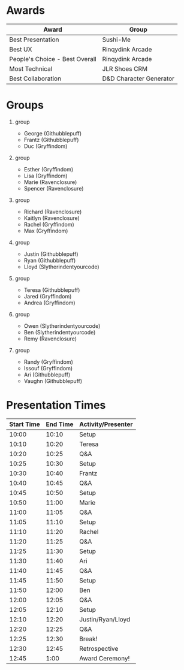 # Awards

| Award                          | Group                   |
| ------------------------------ | ----------------------- |
| Best Presentation              | Sushi-Me                |
| Best UX                        | Rinqydink Arcade        |
| People's Choice - Best Overall | Rinqydink Arcade        |
| Most Technical                 | JLR Shoes CRM           |
| Best Collaboration             | D&D Character Generator |

# Groups

1. group

   - George (Githubblepuff)
   - Frantz (Githubblepuff)
   - Duc (Gryffindom)

1. group

   - Esther (Gryffindom)
   - Lisa (Gryffindom)
   - Marie (Ravenclosure)
   - Spencer (Ravenclosure)

1. group

   - Richard (Ravenclosure)
   - Kaitlyn (Ravenclosure)
   - Rachel (Gryffindom)
   - Max (Gryffindom)

1. group

   - Justin (Githubblepuff)
   - Ryan (Githubblepuff)
   - Lloyd (Slytherindentyourcode)

1. group

   - Teresa (Githubblepuff)
   - Jared (Gryffindom)
   - Andrea (Gryffindom)

1. group

   - Owen (Slytherindentyourcode)
   - Ben (Slytherindentyourcode)
   - Remy (Ravenclosure)

1. group

   - Randy (Gryffindom)
   - Issouf (Gryffindom)
   - Ari (Githubblepuff)
   - Vaughn (Githubblepuff)

# Presentation Times

| Start Time | End Time | Activity/Presenter |
| ---------- | -------- | ------------------ |
| 10:00      | 10:10    | Setup              |
| 10:10      | 10:20    | Teresa             |
| 10:20      | 10:25    | Q&A                |
| 10:25      | 10:30    | Setup              |
| 10:30      | 10:40    | Frantz             |
| 10:40      | 10:45    | Q&A                |
| 10:45      | 10:50    | Setup              |
| 10:50      | 11:00    | Marie              |
| 11:00      | 11:05    | Q&A                |
| 11:05      | 11:10    | Setup              |
| 11:10      | 11:20    | Rachel             |
| 11:20      | 11:25    | Q&A                |
| 11:25      | 11:30    | Setup              |
| 11:30      | 11:40    | Ari                |
| 11:40      | 11:45    | Q&A                |
| 11:45      | 11:50    | Setup              |
| 11:50      | 12:00    | Ben                |
| 12:00      | 12:05    | Q&A                |
| 12:05      | 12:10    | Setup              |
| 12:10      | 12:20    | Justin/Ryan/Lloyd  |
| 12:20      | 12:25    | Q&A                |
| 12:25      | 12:30    | Break!             |
| 12:30      | 12:45    | Retrospective      |
| 12:45      | 1:00     | Award Ceremony!    |
